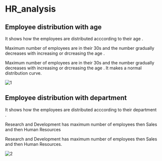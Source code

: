 # HR_analysis
## Employee distribution with age

It shows how the employees are distributed acccording to their age .

Maximum number of employees are in their 30s and the number gradually decreases with increasing or drcreasing the age . 

Maximum number of employees are in their 30s and the number gradually decreases with increasing or drcreasing the age . It makes a normal distribution curve.

![1](https://user-images.githubusercontent.com/72175654/210151277-5c0b75f8-c73a-4f52-af89-d879db9314aa.png)


## Employee distribution with department

It shows how the employees are distributed acccording to their department .


Research and Development has maximum number of employees then Sales and then Human Resources

Research and Development has maximum number of employees then Sales and then Human Resources.




![2](https://user-images.githubusercontent.com/72175654/210151276-fcb9bfca-85a6-43fc-b006-8c33baed16d2.png)
